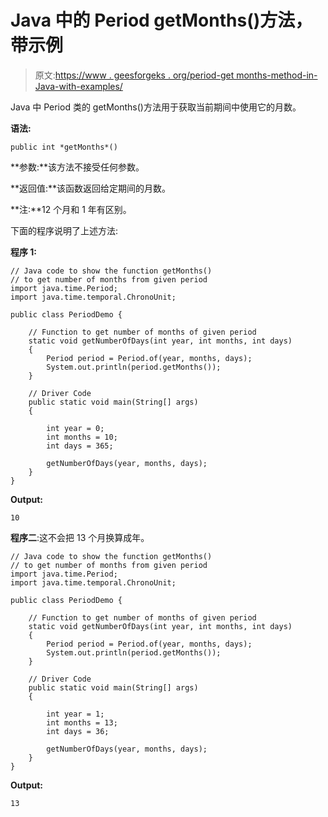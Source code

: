 # Java 中的 Period getMonths()方法，带示例

> 原文:[https://www . geesforgeks . org/period-get months-method-in-Java-with-examples/](https://www.geeksforgeeks.org/period-getmonths-method-in-java-with-examples/)

Java 中 Period 类的 getMonths()方法用于获取当前期间中使用它的月数。

**语法:**

```
public int *getMonths*()
```

**参数:**该方法不接受任何参数。

**返回值:**该函数返回给定期间的月数。

**注:**12 个月和 1 年有区别。

下面的程序说明了上述方法:

**程序 1:**

```
// Java code to show the function getMonths()
// to get number of months from given period
import java.time.Period;
import java.time.temporal.ChronoUnit;

public class PeriodDemo {

    // Function to get number of months of given period
    static void getNumberOfDays(int year, int months, int days)
    {
        Period period = Period.of(year, months, days);
        System.out.println(period.getMonths());
    }

    // Driver Code
    public static void main(String[] args)
    {

        int year = 0;
        int months = 10;
        int days = 365;

        getNumberOfDays(year, months, days);
    }
}
```

**Output:**

```
10

```

**程序二**:这不会把 13 个月换算成年。

```
// Java code to show the function getMonths()
// to get number of months from given period
import java.time.Period;
import java.time.temporal.ChronoUnit;

public class PeriodDemo {

    // Function to get number of months of given period
    static void getNumberOfDays(int year, int months, int days)
    {
        Period period = Period.of(year, months, days);
        System.out.println(period.getMonths());
    }

    // Driver Code
    public static void main(String[] args)
    {

        int year = 1;
        int months = 13;
        int days = 36;

        getNumberOfDays(year, months, days);
    }
}
```

**Output:**

```
13

```